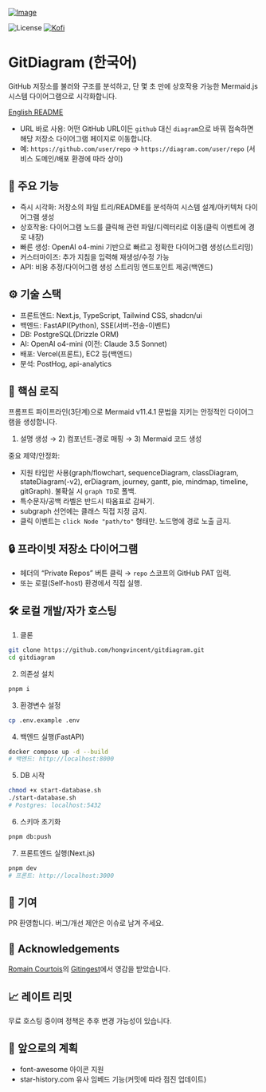 [![Image](./docs/readme_img.png "GitDiagram Front Page")](https://gitdiagram.com/)

![License](https://img.shields.io/badge/license-MIT-blue.svg)
[![Kofi](https://img.shields.io/badge/Kofi-F16061.svg?logo=ko-fi&logoColor=white)](https://ko-fi.com/ahmedkhaleel2004)

# GitDiagram (한국어)

GitHub 저장소를 불러와 구조를 분석하고, 단 몇 초 만에 상호작용 가능한 Mermaid.js 시스템 다이어그램으로 시각화합니다.

[English README](./README.en.md)

- URL 바로 사용: 어떤 GitHub URL이든 `github` 대신 `diagram`으로 바꿔 접속하면 해당 저장소 다이어그램 페이지로 이동합니다.
- 예: `https://github.com/user/repo` → `https://diagram.com/user/repo` (서비스 도메인/배포 환경에 따라 상이)

## 🚀 주요 기능
- 즉시 시각화: 저장소의 파일 트리/README를 분석하여 시스템 설계/아키텍처 다이어그램 생성
- 상호작용: 다이어그램 노드를 클릭해 관련 파일/디렉터리로 이동(클릭 이벤트에 경로 내장)
- 빠른 생성: OpenAI o4-mini 기반으로 빠르고 정확한 다이어그램 생성(스트리밍)
- 커스터마이즈: 추가 지침을 입력해 재생성/수정 가능
- API: 비용 추정/다이어그램 생성 스트리밍 엔드포인트 제공(백엔드)

## ⚙️ 기술 스택
- 프론트엔드: Next.js, TypeScript, Tailwind CSS, shadcn/ui
- 백엔드: FastAPI(Python), SSE(서버-전송-이벤트)
- DB: PostgreSQL(Drizzle ORM)
- AI: OpenAI o4-mini (이전: Claude 3.5 Sonnet)
- 배포: Vercel(프론트), EC2 등(백엔드)
- 분석: PostHog, api-analytics

## 🔎 핵심 로직
프롬프트 파이프라인(3단계)으로 Mermaid v11.4.1 문법을 지키는 안정적인 다이어그램을 생성합니다.

1) 설명 생성 → 2) 컴포넌트-경로 매핑 → 3) Mermaid 코드 생성

중요 제약/안정화:
- 지원 타입만 사용(graph/flowchart, sequenceDiagram, classDiagram, stateDiagram(-v2), erDiagram, journey, gantt, pie, mindmap, timeline, gitGraph). 불확실 시 `graph TD`로 폴백.
- 특수문자/공백 라벨은 반드시 따옴표로 감싸기.
- subgraph 선언에는 클래스 직접 지정 금지.
- 클릭 이벤트는 `click Node "path/to"` 형태만. 노드명에 경로 노출 금지.

## 🔒 프라이빗 저장소 다이어그램
- 헤더의 “Private Repos” 버튼 클릭 → `repo` 스코프의 GitHub PAT 입력.
- 또는 로컬(Self-host) 환경에서 직접 실행.

## 🛠️ 로컬 개발/자가 호스팅
1) 클론
```bash
git clone https://github.com/hongvincent/gitdiagram.git
cd gitdiagram
```
2) 의존성 설치
```bash
pnpm i
```
3) 환경변수 설정
```bash
cp .env.example .env
```
4) 백엔드 실행(FastAPI)
```bash
docker compose up -d --build
# 백엔드: http://localhost:8000
```
5) DB 시작
```bash
chmod +x start-database.sh
./start-database.sh
# Postgres: localhost:5432
```
6) 스키마 초기화
```bash
pnpm db:push
```
7) 프론트엔드 실행(Next.js)
```bash
pnpm dev
# 프론트: http://localhost:3000
```

## 🤝 기여
PR 환영합니다. 버그/개선 제안은 이슈로 남겨 주세요.

## 🙏 Acknowledgements
[Romain Courtois](https://github.com/cyclotruc)의 [Gitingest](https://gitingest.com/)에서 영감을 받았습니다.

## 📈 레이트 리밋
무료 호스팅 중이며 정책은 추후 변경 가능성이 있습니다.

## 🔮 앞으로의 계획
- font-awesome 아이콘 지원
- star-history.com 유사 임베드 기능(커밋에 따라 점진 업데이트)
